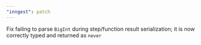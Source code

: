 ```yaml
---
"inngest": patch
---
```


Fix failing to parse `BigInt` during step/function result serialization; it is now correctly typed and returned as `never`
